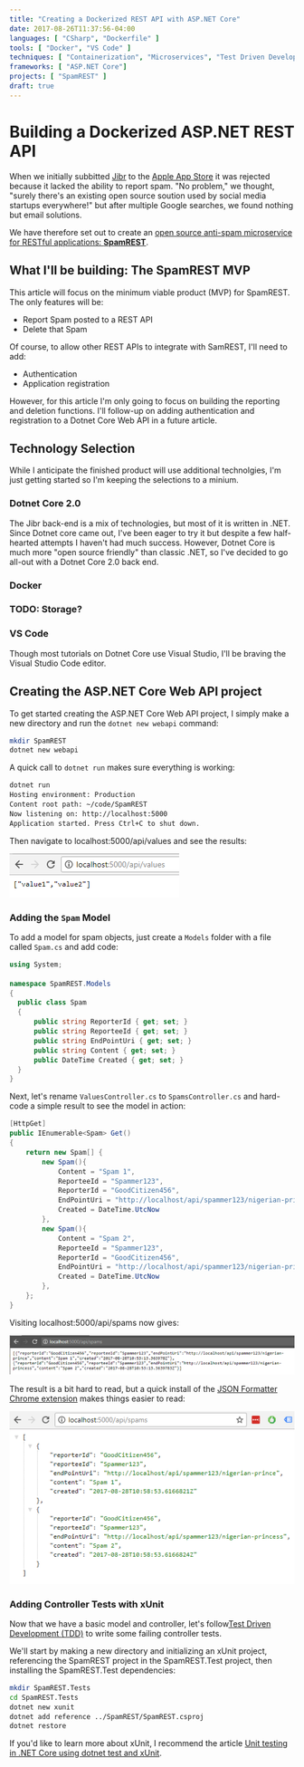 ```yaml
---
title: "Creating a Dockerized REST API with ASP.NET Core"
date: 2017-08-26T11:37:56-04:00
languages: [ "CSharp", "Dockerfile" ]
tools: [ "Docker", "VS Code" ]
techniques: [ "Containerization", "Microservices", "Test Driven Development" ]
frameworks: [ "ASP.NET Core"]
projects: [ "SpamREST" ]
draft: true
---
```

# Building a Dockerized ASP.NET REST API

When we initially subbitted [Jibr](http://jibr.us/) to the [Apple App Store](https://itunes.apple.com/us/app/jibr/id1107405091?ls=1&mt=8) it was rejected because it lacked the ability to report spam. "No problem," we thought, "surely there's an existing open source soution used by social media startups everywhere!" but after multiple Google searches, we found nothing but email solutions.

We have therefore set out to create an [open source anti-spam microservice for RESTful applications: **SpamREST**](https://github.com/jamestharpe/SpamREST).

## What I'll be building: The SpamREST MVP

This article will focus on the minimum viable product (MVP) for SpamREST. The only features will be:

* Report Spam posted to a REST API
* Delete that Spam

Of course, to allow other REST APIs to integrate with SamREST, I'll need to add:

* Authentication
* Application registration

However, for this article I'm only going to focus on building the reporting and deletion functions. I'll follow-up on adding authentication and registration to a Dotnet Core Web API in a future article.

## Technology Selection

While I anticipate the finished product will use additional technolgies, I'm just getting started so I'm keeping the selections to a minium.

### Dotnet Core 2.0

The Jibr back-end is a mix of technologies, but most of it is written in .NET. Since Dotnet core came out, I've been eager to try it but despite a few half-hearted attempts I haven't had much success. However, Dotnet Core is much more "open source friendly" than classic .NET, so I've decided to go all-out with a Dotnet Core 2.0 back end.

### Docker

### TODO: Storage?

### VS Code

Though most tutorials on Dotnet Core use Visual Studio, I'll be braving the Visual Studio Code editor.

## Creating the ASP.NET Core Web API project

To get started creating the ASP.NET Core Web API project, I simply make a new directory and run the `dotnet new webapi` command:

```bash
mkdir SpamREST
dotnet new webapi
```

A quick call to `dotnet run` makes sure everything is working:

```bash
dotnet run
Hosting environment: Production
Content root path: ~/code/SpamREST
Now listening on: http://localhost:5000
Application started. Press Ctrl+C to shut down.
```

Then navigate to localhost:5000/api/values and see the results:

![ASP.NET Core Web API First Run](/img/asp-dotnet-core-web-api-first-run_300x77.png)

### Adding the `Spam` Model

To add a model for spam objects, just create a `Models` folder with a file called `Spam.cs` and add code:

```C#
using System;

namespace SpamREST.Models
{
  public class Spam
  {
      public string ReporterId { get; set; }
      public string ReporteeId { get; set; }
      public string EndPointUri { get; set; }
      public string Content { get; set; }
      public DateTime Created { get; set; }
  }
}
```

Next, let's rename `ValuesController.cs` to `SpamsController.cs` and hard-code a simple result to see the model in action:

```C#
[HttpGet]
public IEnumerable<Spam> Get()
{
    return new Spam[] {
        new Spam(){
            Content = "Spam 1",
            ReporteeId = "Spammer123",
            ReporterId = "GoodCitizen456",
            EndPointUri = "http://localhost/api/spammer123/nigerian-prince",
            Created = DateTime.UtcNow
        },
        new Spam(){
            Content = "Spam 2",
            ReporteeId = "Spammer123",
            ReporterId = "GoodCitizen456",
            EndPointUri = "http://localhost/api/spammer123/nigerian-princess",
            Created = DateTime.UtcNow
        },
    };
}
```

Visiting localhost:5000/api/spams now gives:

[![SpamREST hardcoded result](/img/spamrest-spams-endpoint-hardcoded_600x82.png)](/img/spamrest-spams-endpoint-hardcoded_857x118.png)

The result is a bit hard to read, but a quick install of the [JSON Formatter Chrome extension](https://chrome.google.com/webstore/detail/json-formatter/bcjindcccaagfpapjjmafapmmgkkhgoa?hl=en) makes things easier to read:

![SpamREST hardcoded result, formatted](/img/spamrest-spams-endpoint-hardcoded_formatted_567x343.png)

### Adding Controller Tests with xUnit

Now that we have a basic model and controller, let's follow[Test Driven Development (TDD)](/techniques/test-driven-development) to write some failing controller tests.

We'll start by making a new directory and initializing an xUnit project, referencing the SpamREST project in the SpamREST.Test project, then installing the SpamREST.Test dependencies:

```bash
mkdir SpamREST.Tests
cd SpamREST.Tests
dotnet new xunit
dotnet add reference ../SpamREST/SpamREST.csproj
dotnet restore
```

If you'd like to learn more about xUnit, I recommend the article [Unit testing in .NET Core using dotnet test and xUnit](https://docs.microsoft.com/en-us/dotnet/core/testing/unit-testing-with-dotnet-test).